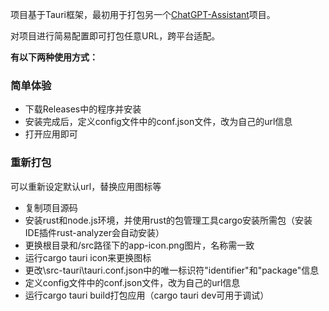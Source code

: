 项目基于Tauri框架，最初用于打包另一个[ChatGPT-Assistant](https://github.com/PierXuY/ChatGPT-Assistant)项目。    


对项目进行简易配置即可打包任意URL，跨平台适配。   


**有以下两种使用方式：**


### 简单体验
- 下载Releases中的程序并安装
- 安装完成后，定义config文件中的conf.json文件，改为自己的url信息
- 打开应用即可

### 重新打包
可以重新设定默认url，替换应用图标等
- 复制项目源码
- 安装rust和node.js环境，并使用rust的包管理工具cargo安装所需包（安装IDE插件rust-analyzer会自动安装）
- 更换根目录和/src路径下的app-icon.png图片，名称需一致
- 运行cargo tauri icon来更换图标
- 更改\src-tauri\tauri.conf.json中的唯一标识符"identifier"和"package"信息
- 定义config文件中的conf.json文件，改为自己的url信息
- 运行cargo tauri build打包应用（cargo tauri dev可用于调试）

